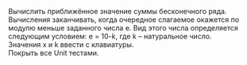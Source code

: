 Вычислить приближённое значение суммы бесконечного ряда. 
Вычисления заканчивать, когда очередное слагаемое окажется по модулю меньше заданного числа e. 
Вид этого числа определяется  следующим условием: e = 10-k, где k – натуральное число.  
Значения x и k ввести с клавиатуры.  
Покрыть все Unit тестами.
